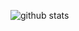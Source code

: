 ![github stats](https://github-readme-stats.vercel.app/api?username=PDJazzHands&show_icons=true&line_height=30)
